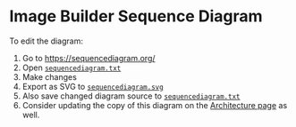 # Image Builder Sequence Diagram

To edit the diagram:
1. Go to https://sequencediagram.org/
1. Open [`sequencediagram.txt`](./sequencediagram.txt)
1. Make changes
1. Export as SVG to [`sequencediagram.svg`](./sequencediagram.svg)
1. Also save changed diagram source to [`sequencediagram.txt`](./sequencediagram.txt)
1. Consider updating the copy of this diagram on the [Architecture page](https://www.notion.so/gitpod/Architecture-0e39e570b10f4e8ba7b259629ee3cb74#eb026f0404ae42b898a662a665fcef49) as well.
